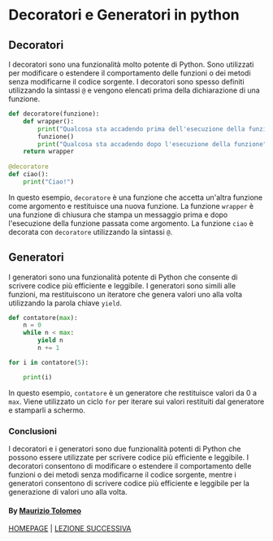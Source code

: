 # Decoratori e Generatori in python

## Decoratori

I decoratori sono una funzionalità molto potente di Python. Sono utilizzati per modificare o estendere il comportamento delle funzioni o dei metodi senza modificarne il codice sorgente. I decoratori sono spesso definiti utilizzando la sintassi `@` e vengono elencati prima della dichiarazione di una funzione.

```python
def decoratore(funzione):
    def wrapper():
        print("Qualcosa sta accadendo prima dell'esecuzione della funzione")
        funzione()
        print("Qualcosa sta accadendo dopo l'esecuzione della funzione")
    return wrapper
    
@decoratore
def ciao():
    print("Ciao!")
```

In questo esempio, `decoratore` è una funzione che accetta un'altra funzione come argomento e restituisce una nuova funzione. La funzione `wrapper` è una funzione di chiusura che stampa un messaggio prima e dopo l'esecuzione della funzione passata come argomento. La funzione `ciao` è decorata con `decoratore` utilizzando la sintassi `@`.

## Generatori

I generatori sono una funzionalità potente di Python che consente di scrivere codice più efficiente e leggibile. I generatori sono simili alle funzioni, ma restituiscono un iteratore che genera valori uno alla volta utilizzando la parola chiave `yield`.

```python
def contatore(max):
    n = 0
    while n < max:
        yield n
        n += 1

for i in contatore(5):

    print(i)
```

In questo esempio, `contatore` è un generatore che restituisce valori da 0 a `max`. Viene utilizzato un ciclo `for` per iterare sui valori restituiti dal generatore e stamparli a schermo.

### Conclusioni

I decoratori e i generatori sono due funzionalità potenti di Python che possono essere utilizzate per scrivere codice più efficiente e leggibile. I decoratori consentono di modificare o estendere il comportamento delle funzioni o dei metodi senza modificarne il codice sorgente, mentre i generatori consentono di scrivere codice più efficiente e leggibile per la generazione di valori uno alla volta.

#### By [Maurizio Tolomeo](https://github.com/moris88)

[HOMEPAGE](https://moris88.github.io/formazione-python/) | [LEZIONE SUCCESSIVA](https://moris88.github.io/formazione-python/lezioni/lezione18)
